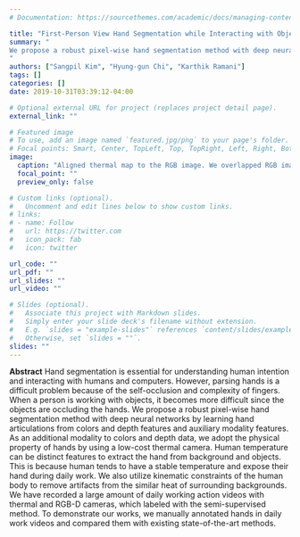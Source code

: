 ```yaml
---
# Documentation: https://sourcethemes.com/academic/docs/managing-content/

title: "First-Person View Hand Segmentation while Interacting with Objects with Multi-Spectral Sensors"
summary: "
We propose a robust pixel-wise hand segmentation method with deep neural networks by learning hand articulations from colors and depth features and auxiliary modality features.
"
authors: ["Sangpil Kim", "Hyung-gun Chi", "Karthik Ramani"]
tags: []
categories: []
date: 2019-10-31T03:39:12-04:00

# Optional external URL for project (replaces project detail page).
external_link: ""

# Featured image
# To use, add an image named `featured.jpg/png` to your page's folder.
# Focal points: Smart, Center, TopLeft, Top, TopRight, Left, Right, BottomLeft, Bottom, BottomRight.
image:
  caption: "Aligned thermal map to the RGB image. We overlapped RGB image to the thermal map by adjusting the opacity values for the visualization."
  focal_point: ""
  preview_only: false

# Custom links (optional).
#   Uncomment and edit lines below to show custom links.
# links:
# - name: Follow
#   url: https://twitter.com
#   icon_pack: fab
#   icon: twitter

url_code: ""
url_pdf: ""
url_slides: ""
url_video: ""

# Slides (optional).
#   Associate this project with Markdown slides.
#   Simply enter your slide deck's filename without extension.
#   E.g. `slides = "example-slides"` references `content/slides/example-slides.md`.
#   Otherwise, set `slides = ""`.
slides: ""
---
```

**Abstract**
Hand segmentation is essential for understanding human intention and interacting with humans and computers. However, parsing hands is a difficult problem because of the self-occlusion and complexity of fingers. When a person is working with objects, it becomes more difficult since the objects are occluding the hands. We propose a robust pixel-wise hand segmentation method with deep neural networks by learning hand articulations from colors and depth features and auxiliary modality features. As an additional modality to colors and depth data, we adopt the physical property of hands by using a low-cost thermal camera. Human temperature can be distinct features to extract the hand from background and objects. This is because human tends to have a stable temperature and expose their hand during daily work. We also utilize kinematic constraints of the human body to remove artifacts from the similar heat of surrounding backgrounds. We have recorded a large amount of daily working action videos with thermal and RGB-D cameras, which labeled with the semi-supervised method. To demonstrate our works, we manually annotated hands in daily work videos and compared them with existing state-of-the-art methods.
